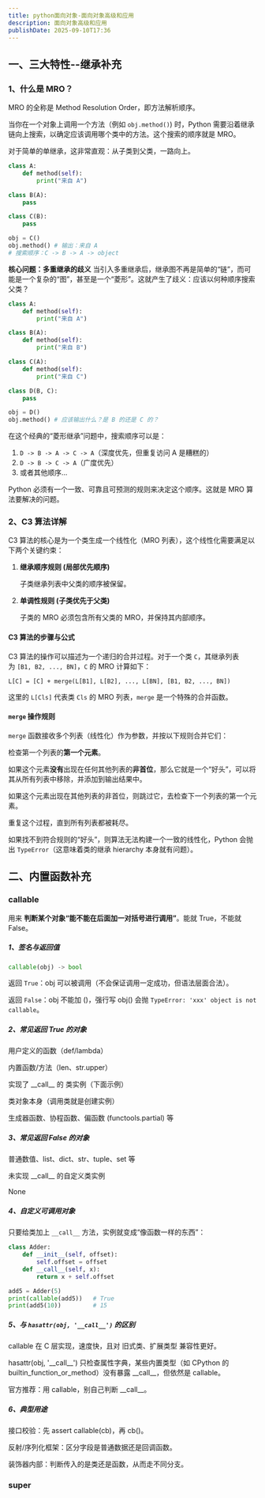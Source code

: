 ```yaml
---
title: python面向对象-面向对象高级和应用
description: 面向对象高级和应用
publishDate: 2025-09-10T17:36
---
```

## 一、三大特性--继承补充

### 1、什么是 MRO？

MRO 的全称是 Method Resolution Order，即方法解析顺序。

当你在一个对象上调用一个方法（例如 `obj.method()`) 时，Python 需要沿着继承链向上搜索，以确定应该调用哪个类中的方法。这个搜索的顺序就是 MRO。

对于简单的单继承，这非常直观：从子类到父类，一路向上。

```python
class A:
    def method(self):
        print("来自 A")

class B(A):
    pass

class C(B):
    pass

obj = C()
obj.method() # 输出：来自 A
# 搜索顺序：C -> B -> A -> object
```

**核心问题：多重继承的歧义**
当引入多重继承后，继承图不再是简单的“链”，而可能是一个复杂的“图”，甚至是一个“菱形”。这就产生了歧义：应该以何种顺序搜索父类？

```python
class A:
    def method(self):
        print("来自 A")

class B(A):
    def method(self):
        print("来自 B")

class C(A):
    def method(self):
        print("来自 C")

class D(B, C):
    pass

obj = D()
obj.method() # 应该输出什么？是 B 的还是 C 的？
```

在这个经典的“菱形继承”问题中，搜索顺序可以是：

1. `D -> B -> A -> C -> A`（深度优先，但重复访问 A 是糟糕的）
2. `D -> B -> C -> A`（广度优先）
3. 或者其他顺序...

Python 必须有一个一致、可靠且可预测的规则来决定这个顺序。这就是 MRO 算法要解决的问题。

### 2、C3 算法详解

C3 算法的核心是为一个类生成一个线性化（MRO 列表），这个线性化需要满足以下两个关键约束：

1. **继承顺序规则 (局部优先顺序)**

   子类继承列表中父类的顺序被保留。
2. **单调性规则 (子类优先于父类)**

   子类的 MRO 必须包含所有父类的 MRO，并保持其内部顺序。

#### C3 算法的步骤与公式

C3 算法的操作可以描述为一个递归的合并过程。对于一个类 `C`，其继承列表为 `[B1, B2, ..., BN]`，`C` 的 MRO 计算如下：

`L[C] = [C] + merge(L[B1], L[B2], ..., L[BN], [B1, B2, ..., BN])`

这里的 `L[Cls]` 代表类 `Cls` 的 MRO 列表，`merge` 是一个特殊的合并函数。

#### `merge` 操作规则

`merge` 函数接收多个列表（线性化）作为参数，并按以下规则合并它们：

  检查第一个列表的**第一个元素**。

  如果这个元素**没有**出现在任何其他列表的**非首位**，那么它就是一个“好头”，可以将其从所有列表中移除，并添加到输出结果中。

  如果这个元素出现在其他列表的非首位，则跳过它，去检查下一个列表的第一个元素。

  重复这个过程，直到所有列表都被耗尽。

如果找不到符合规则的“好头”，则算法无法构建一个一致的线性化，Python 会抛出 `TypeError`（这意味着类的继承 hierarchy 本身就有问题）。

## 二、内置函数补充

### callable

用来 **判断某个对象“能不能在后面加一对括号进行调用”**。能就 True，不能就 False。

##### 1、签名与返回值

```python
callable(obj) -> bool
```

返回 `True`：obj 可以被调用（不会保证调用一定成功，但语法层面合法）。

返回 `False`：obj 不能加 ()，强行写 obj() 会抛 `TypeError: 'xxx' object is not callable`。

##### 2、常见返回 True 的对象

用户定义的函数（def/lambda）

内置函数/方法（len、str.upper）

实现了 \_\_call\_\_ 的 类实例（下面示例）

类对象本身（调用类就是创建实例）

生成器函数、协程函数、偏函数 (functools.partial) 等

##### 3、常见返回 False 的对象

普通数值、list、dict、str、tuple、set 等

未实现 \_\_call\_\_ 的自定义类实例

None

##### 4、自定义可调用对象

只要给类加上 `__call__` 方法，实例就变成“像函数一样的东西”：

```python
class Adder:
    def __init__(self, offset):
        self.offset = offset
    def __call__(self, x):
        return x + self.offset

add5 = Adder(5)
print(callable(add5))   # True
print(add5(10))         # 15
```

##### 5、与 `hasattr(obj, '__call__')` 的区别

callable 在 C 层实现，速度快，且对 旧式类、扩展类型 兼容性更好。

hasattr(obj, '\_\_call\_\_') 只检查属性字典，某些内置类型（如 CPython 的 builtin_function_or_method）没有暴露 \_\_call\_\_，但依然是 callable。

官方推荐：用 callable，别自己判断 \_\_call\_\_。

##### 6、典型用途

接口校验：先 assert callable(cb)，再 cb()。

反射/序列化框架：区分字段是普通数据还是回调函数。

装饰器内部：判断传入的是类还是函数，从而走不同分支。

### super
